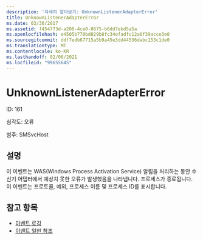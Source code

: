 ```yaml
---
description: '자세히 알아보기: UnknownListenerAdapterError'
title: UnknownListenerAdapterError
ms.date: 03/30/2017
ms.assetid: f454773d-a208-4ce0-8675-b6dd7ebd5a5a
ms.openlocfilehash: e4505b770bd029b8fc34efadfc12a6f39acce3e0
ms.sourcegitcommit: ddf7edb67715a5b9a45e3dd44536dabc153c1de0
ms.translationtype: MT
ms.contentlocale: ko-KR
ms.lasthandoff: 02/06/2021
ms.locfileid: "99655645"
---
```

# <a name="unknownlisteneradaptererror"></a>UnknownListenerAdapterError

ID: 161  
  
 심각도: 오류  
  
 범주: SMSvcHost  
  
## <a name="description"></a>설명  

 이 이벤트는 WAS(Windows Process Activation Service) 알림을 처리하는 동안 수신기 어댑터에서 예상치 못한 오류가 발생했음을 나타냅니다. 프로세스가 종료됩니다. 이 이벤트는 프로토콜, 예외, 프로세스 이름 및 프로세스 ID를 표시합니다.  
  
## <a name="see-also"></a>참고 항목

- [이벤트 로깅](index.md)
- [이벤트 일반 참조](events-general-reference.md)
